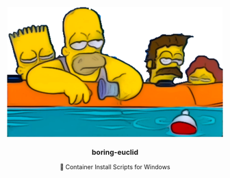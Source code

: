 <br />
<p align="center">
<a href="https://github.com/geoffreysmith/boring-euclid">
    <img src="assets/logo.svg" alt="boring-euclid logo">
</a>
    <h3 align="center">boring-euclid</h3>
  <p align="center">
    🚢 Container Install Scripts for Windows
  </p>
</p>
